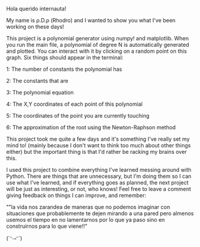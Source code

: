 Hola querido internauta!

My name is ρ.D.ρ (Rhodro) and I wanted to show you what I've been working on these days!

This project is a polynomial generator using numpy! and matplotlib. When you run the main file, a polynomial of degree N is automatically generated and plotted. 
You can interact with it by clicking on a random point on this graph. Six things should appear in the terminal:

1: The number of constants the polynomial has

2: The constants that are

3: The polynomial equation

4: The X,Y coordinates of each point of this polynomial

5: The coordinates of the point you are currently touching

6: The approximation of the root using the Newton-Raphson method


This project took me quite a few days and it's something I've really set my mind to! (mainly because I don't want to think too much about other things either) but the important thing is that I'd rather be racking my brains over this.

I used this project to combine everything I've learned messing around with Python. There are things that are unnecessary, but I'm doing them so I can use what I've learned, and if everything goes as planned, 
the next project will be just as interesting, or not, who knows! Feel free to leave a comment giving feedback on things I can improve, and remember:

""la vida nos zarandea de maneras que no podemos imaginar con situaciones que probablemente te dejen mirando a una pared pero  almenos usemos el tiempo en no lamentarnos por lo que ya paso sino en construirnos para lo que viene!!"    

(´ᵔ⤙ᵔ`)



